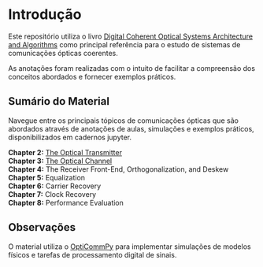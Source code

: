 # Introdução

Este repositório utiliza o livro [Digital
Coherent Optical Systems Architecture and Algorithms](https://www.amazon.com.br/Digital-Coherent-Optical-Systems-Architecture/dp/3030665402/ref=sr_1_1?__mk_pt_BR=%C3%85M%C3%85%C5%BD%C3%95%C3%91&crid=3CIEB4R4W6ZSS&keywords=Digital+Coherent+Optical+Systems+Architecture+and+Algorithms&qid=1707700545&sprefix=digital+coherent+optical+systems+architecture+and+algorithms%2Caps%2C159&sr=8-1&ufe=app_do%3Aamzn1.fos.25548f35-0de7-44b3-b28e-0f56f3f96147) como principal referência para o estudo de sistemas de comunicações ópticas coerentes.

As anotações foram realizadas com o intuito de facilitar a compreensão dos conceitos abordados e fornecer exemplos práticos.

## Sumário do Material

Navegue entre os principais tópicos de comunicações ópticas que são abordados através de anotações de aulas, simulações e exemplos práticos, disponibilizados em cadernos jupyter.

**Chapter 2:** [The Optical Transmitter](https://github.com/silasabs/CoherentOptics/blob/main/Jupyter/Transmissores%20Opticos.ipynb)\
**Chapter 3:** [The Optical Channel](https://github.com/silasabs/CoherentOptics/blob/main/Jupyter/Canal%20%C3%93ptico.ipynb) \
**Chapter 4:** The Receiver Front-End, Orthogonalization, and Deskew \
**Chapter 5:** Equalization \
**Chapter 6:** Carrier Recovery \
**Chapter 7:** Clock Recovery \
**Chapter 8:** Performance Evaluation

## Observações

O material utiliza o [OptiCommPy](https://github.com/edsonportosilva/OptiCommPy) para implementar simulações de modelos físicos e tarefas de processamento digital de sinais.